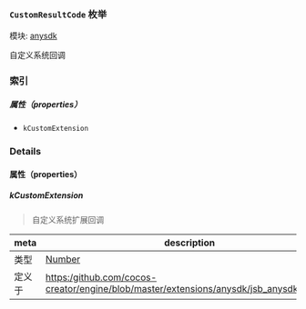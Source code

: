 ### `CustomResultCode` 枚举



模块: [anysdk](../modules/anysdk.md)




自定义系统回调

### 索引

##### 属性（properties）

  - `kCustomExtension`

### Details

#### 属性（properties）


##### kCustomExtension

> 自定义系统扩展回调

| meta | description |
|------|-------------|
| 类型 | <a href="https://developer.mozilla.org/en/JavaScript/Reference/Global_Objects/Number" class="crosslink external" target="_blank">Number</a> |
| 定义于 | [https:/github.com/cocos-creator/engine/blob/master/extensions/anysdk/jsb_anysdk.js:2700](https:/github.com/cocos-creator/engine/blob/master/extensions/anysdk/jsb_anysdk.js#L2700) |


